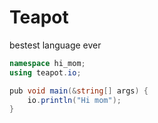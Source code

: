 # Teapot

bestest language ever

```cs
namespace hi_mom;
using teapot.io;

pub void main(&string[] args) {
    io.println("Hi mom");
}
``` 